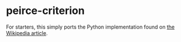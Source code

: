# peirce-criterion

For starters, this simply ports the Python implementation found on
[the Wikipedia article](https://en.wikipedia.org/wiki/Peirce%27s_criterion).


